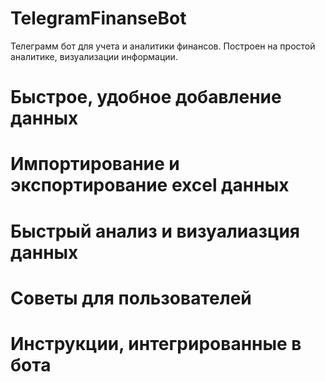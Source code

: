 # TelegramFinanseBot
Телеграмм бот для учета и аналитики финансов. Построен на простой аналитике, визуализации информации.
# Быстрое, удобное добавление данных
# Импортирование и экспортирование excel данных
# Быстрый анализ и визуалиазция данных
# Советы для пользователей
# Инструкции, интегрированные в бота
